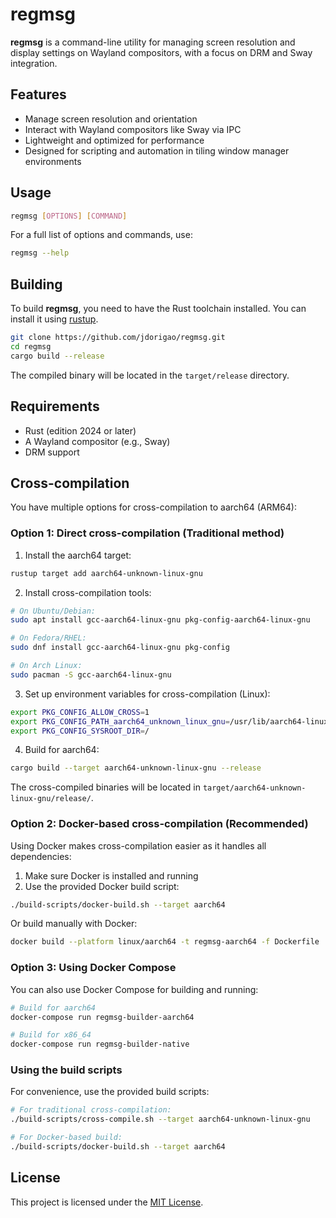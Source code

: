 # regmsg

**regmsg** is a command-line utility for managing screen resolution and display settings on Wayland compositors, with a focus on DRM and Sway integration.

## Features

- Manage screen resolution and orientation
- Interact with Wayland compositors like Sway via IPC
- Lightweight and optimized for performance
- Designed for scripting and automation in tiling window manager environments

## Usage

```bash
regmsg [OPTIONS] [COMMAND]
``` 
For a full list of options and commands, use:

```bash
regmsg --help
```
## Building
To build **regmsg**, you need to have the Rust toolchain installed. You can install it using [rustup](https://rustup.rs/).
```bash 
git clone https://github.com/jdorigao/regmsg.git
cd regmsg
cargo build --release
```
The compiled binary will be located in the `target/release` directory.

## Requirements

- Rust (edition 2024 or later)
- A Wayland compositor (e.g., Sway)
- DRM support

## Cross-compilation

You have multiple options for cross-compilation to aarch64 (ARM64):

### Option 1: Direct cross-compilation (Traditional method)

1. Install the aarch64 target:
```bash
rustup target add aarch64-unknown-linux-gnu
```

2. Install cross-compilation tools:
```bash
# On Ubuntu/Debian:
sudo apt install gcc-aarch64-linux-gnu pkg-config-aarch64-linux-gnu

# On Fedora/RHEL:
sudo dnf install gcc-aarch64-linux-gnu pkg-config

# On Arch Linux:
sudo pacman -S gcc-aarch64-linux-gnu
```

3. Set up environment variables for cross-compilation (Linux):
```bash
export PKG_CONFIG_ALLOW_CROSS=1
export PKG_CONFIG_PATH_aarch64_unknown_linux_gnu=/usr/lib/aarch64-linux-gnu/pkgconfig
export PKG_CONFIG_SYSROOT_DIR=/
```

4. Build for aarch64:
```bash
cargo build --target aarch64-unknown-linux-gnu --release
```

The cross-compiled binaries will be located in `target/aarch64-unknown-linux-gnu/release/`.

### Option 2: Docker-based cross-compilation (Recommended)

Using Docker makes cross-compilation easier as it handles all dependencies:

1. Make sure Docker is installed and running
2. Use the provided Docker build script:

```bash
./build-scripts/docker-build.sh --target aarch64
```

Or build manually with Docker:
```bash
docker build --platform linux/aarch64 -t regmsg-aarch64 -f Dockerfile .
```

### Option 3: Using Docker Compose

You can also use Docker Compose for building and running:

```bash
# Build for aarch64
docker-compose run regmsg-builder-aarch64

# Build for x86_64
docker-compose run regmsg-builder-native
```

### Using the build scripts

For convenience, use the provided build scripts:

```bash
# For traditional cross-compilation:
./build-scripts/cross-compile.sh --target aarch64-unknown-linux-gnu

# For Docker-based build:
./build-scripts/docker-build.sh --target aarch64
```

## License

This project is licensed under the [MIT License](LICENSE).
